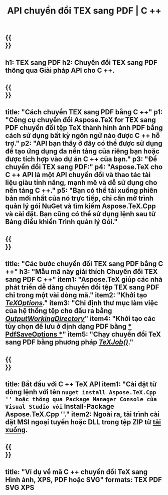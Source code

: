 ﻿---
translation: true
template: /_templates/_conversion-child-cpp.md
title: API chuyển đổi TEX sang PDF | C ++
description: Chức năng chuyển đổi TeX sang PDF. Tích hợp thư viện C ++ tại chỗ này vào dự án của bạn hoặc sử dụng các ứng dụng đa nền tảng để chuyển đổi TeX sang PDF.
keywords: tex sang pdf api cpp, tex2pdf tích hợp c ++
url: /cpp/conversion/tex-to-pdf/
family: tex
platformtag: cpp
feature: conversion
informat: TEX
outformat: PDF
otherformats: PDF PNG JPEG TIFF SVG XPS
---

{{<section banner>}}
---
h1: TEX sang PDF
h2: Chuyển đổi TEX sang PDF thông qua Giải pháp API cho C ++.
---

{{<section overview>}}
---
title: "Cách chuyển TEX sang PDF bằng C ++"
p1: "Công cụ chuyển đổi Aspose.TeX for TEX sang PDF chuyển đổi tệp TeX thành hình ảnh PDF bằng cách sử dụng bất kỳ ngôn ngữ nào được C ++ hỗ trợ."
p2: "API bạn thấy ở đây có thể được sử dụng để tạo ứng dụng đa nền tảng của riêng bạn hoặc được tích hợp vào dự án C ++ của bạn."
p3: "Để chuyển đổi TEX sang PDF:"
p4: "Aspose.TeX cho C ++ API là một API chuyển đổi và thao tác tài liệu giàu tính năng, mạnh mẽ và dễ sử dụng cho nền tảng C ++."
p5: "Bạn có thể tải xuống phiên bản mới nhất của nó trực tiếp, chỉ cần mở trình quản lý gói NuGet và tìm kiếm Aspose.TeX.Cpp và cài đặt. Bạn cũng có thể sử dụng lệnh sau từ Bảng điều khiển Trình quản lý Gói."
---

{{<section feature1>}}
---
title: "Các bước chuyển đổi TEX sang PDF bằng C ++"
h3: "Mẫu mã này giải thích Chuyển đổi TEX sang PDF C ++"
item1: "Aspose.TeX giúp các nhà phát triển dễ dàng chuyển đổi tệp TEX sang PDF chỉ trong một vài dòng mã."
item2: "Khởi tạo [*TeXOptions*](https://reference.aspose.com/tex/cpp/class/aspose.te_x.te_x_options)."
item3: "Chỉ định thư mục làm việc của hệ thống tệp cho đầu ra bằng [*OutputWorkingDirectory*](https://reference.aspose.com/tex/cpp/class/aspose.te_x.te_x_options#aa4f4ea6dab7db5ba1b40800495f16f63)"
item4: "Khởi tạo các tùy chọn để lưu ở định dạng PDF bằng [* PdfSaveOptions *](https://reference.aspose.com/tex/cpp/class/aspose.te_x.presentation.image.pdf_save_options)"
item5: "Chạy chuyển đổi TeX sang PDF bằng phương pháp [*TeXJob()*](https://reference.aspose.com/tex/cpp/class/aspose.te_x.te_x_job)."
---

{{<section feature2>}}
---
title: Bắt đầu với C ++ TeX API
item1: "Cài đặt từ dòng lệnh với tên `` nuget install Aspose.TeX.Cpp '' hoặc thông qua Package Manager Console của Visual Studio với `` Install-Package Aspose.TeX.Cpp ''."
item2: Ngoài ra, tải trình cài đặt MSI ngoại tuyến hoặc DLL trong tệp ZIP từ [tải xuống](https://downloads.aspose.com/tex/cpp).
---

{{<section widget>}}
---
title: "Ví dụ về mã C ++ chuyển đổi TeX sang Hình ảnh, XPS, PDF hoặc SVG"
formats: TEX PDF SVG XPS
---